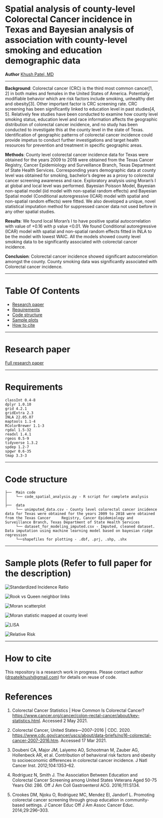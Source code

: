 # Spatial analysis of county-level Colorectal Cancer incidence in Texas and Bayesian analysis of association with county-level smoking and education demographic data

**Author**
[Khush Patel, MD](https://khushpatelmd.github.io/)

<hr />

**Background**: Colorectal cancer (CRC) is the third most common cancer[1, 2] in both males and females in the United States of America. Potentially modifiable behavior which are risk factors include smoking, unhealthy diet and obesity[3]. Other important factor is CRC screening rate. CRC screening has been significantly linked to education level in past studies[4, 5]. Relatively few studies have been conducted to examine how county level smoking status, education level and race information affects the geographic distribution of colorectal cancer incidence, and no study has been conducted to investigate this at the county level in the state of Texas. Identification of geographic patterns of colorectal cancer incidence could provide impetus to conduct further investigations and target health resources for prevention and treatment in specific geographic areas.

**Methods**: County level colorectal cancer incidence data for Texas were obtained for the years 2009 to 2018 were obtained from the Texas Cancer Registry, Cancer Epidemiology and Surveillance Branch, Texas Department of State Health Services. Corresponding years demographic data at county level was obtained for smoking, bachelor’s degree as a proxy to colorectal cancer screening awareness and race. Exploratory analysis using Moran’s I at global and local level was performed. Bayesian Poisson Model, Bayesian non-spatial model (iid model with non-spatial random effects) and Bayesian Spatial model (Conditional autoregressive (ICAR) model with spatial and non-spatial random effects) were fitted. We also developed a unique, novel statistical imputation method for suppressed cancer data not used before in any other spatial studies.

**Results**: We found local Moran’s I to have positive spatial autocorrelation with value of +0.16 with p value <0.01. We found Conditional autoregressive (ICAR) model with spatial and non-spatial random effects fitted in INLA to be the model with lowest WAIC. All the models showed county level smoking data to be significantly associated with colorectal cancer incidence.

**Conclusion**: Colorectal cancer incidence showed significant autocorrelation amongst the county. County smoking data was significantly associated with Colorectal cancer incidence. 

<hr />

# Table Of Contents
-  [Research paper](#Paper)
-  [Requirements](#Requirements)
-  [Code structure](#Code-structure)
-  [Sample plots](#Sample-plots)
-  [How to cite](#How-to-cite)

<hr />

# Research paper

[Full research paper](images/Spatial_analysis_Khush_Patel.pdf)


<hr />

# Requirements

```
classInt 0.4-8
dplyr 1.0.10
grid 4.2.1
gridExtra 2.3
INLA 22.05.07
maptools 1.1-4
RColorBrewer 1.1-3
rgdal 1.5-32
readxl 1.4.1
rgeos 0.5-9
tidyverse 1.3.2
spdep 1.2-7
spgwr 0.6-35
tmap 3.3-3
```

<hr />

# Code structure
```
├──  Main code
│    └── code_spatial_analysis.py - R script for complete analysis
│
├──  data  
     └── unimputed_data.csv - County level colorectal cancer incidence data for Texas were obtained for the years 2009 to 2018 were obtained from the Texas Cancer     Registry, Cancer Epidemiology and Surveillance Branch, Texas Department of State Health Services 
     └── dataset_for_modeling_imputed.csv - Imputed, cleaned dataset. Data imputation using machine learning model based on bayesian ridge regression
     └──shapefiles for plotting - .dbf, .prj, .shp, .shx

```

<hr />

# Sample plots (Refer to full paper for the description)

![Standardized Incidence Ratio](images/SIR.png)

![Rook vs Queen neighbor links](images/rook.png)

![Moran scatterplot](images/Moran.png)

![Moran statistic mapped at county level](images/local_Moran.png)

![LISA](images/LISA.png)

![Relative Risk](images/relative_risk.png)

<hr />

# How to cite 
This repository is a research work in progress. Please contact author (drpatelkhush@gmail.com) for details on reuse of code.

# References

1. Colorectal Cancer Statistics | How Common Is Colorectal Cancer? https://www.cancer.org/cancer/colon-rectal-cancer/about/key-statistics.html. Accessed 2 May 2021.

2. Colorectal Cancer, United States—2007–2016 | CDC. 2020. https://www.cdc.gov/cancer/uscs/about/data-briefs/no16-colorectal-cancer-2007-2016.htm. Accessed 17 Mar 2021.

3. Doubeni CA, Major JM, Laiyemo AO, Schootman M, Zauber AG, Hollenbeck AR, et al. Contribution of behavioral risk factors and obesity to socioeconomic differences in colorectal cancer incidence. J Natl Cancer Inst. 2012;104:1353–62.

4. Rodriguez N, Smith J. The Association Between Education and Colorectal Cancer Screening among United States Veterans Aged 50-75 Years Old: 286. Off J Am Coll Gastroenterol ACG. 2016;111:S134.

5. Crookes DM, Njoku O, Rodriguez MC, Mendez EI, Jandorf L. Promoting colorectal cancer screening through group education in community-based settings. J Cancer Educ Off J Am Assoc Cancer Educ. 2014;29:296–303.




